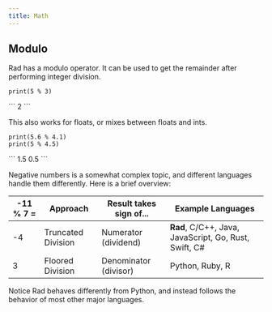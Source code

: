 ```yaml
---
title: Math
---
```


## Modulo

Rad has a modulo operator. It can be used to get the remainder after performing integer division.

```rad
print(5 % 3)
```

<div class="result">
```
2
```
</div>

This also works for floats, or mixes between floats and ints.

```rad
print(5.6 % 4.1)
print(5 % 4.5)
```

<div class="result">
```
1.5
0.5
```
</div>

Negative numbers is a somewhat complex topic, and different languages handle them differently. Here is a brief overview:

| -11 % 7 =  | Approach           | Result takes sign of... | Example Languages                                     |
|------------|--------------------|-------------------------|-------------------------------------------------------|
| -4         | Truncated Division | Numerator (dividend)    | **Rad**, C/C++, Java, JavaScript, Go, Rust, Swift, C# |
| 3          | Floored Division   | Denominator (divisor)   | Python, Ruby, R                                       |

Notice Rad behaves differently from Python, and instead follows the behavior of most other major languages.

